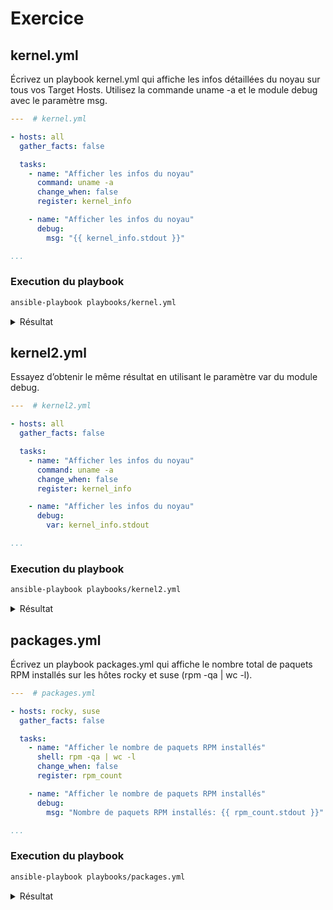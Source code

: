 # Exercice

## kernel.yml
Écrivez un playbook kernel.yml qui affiche les infos détaillées du noyau sur tous vos Target Hosts. Utilisez la commande uname -a et le module debug avec le paramètre msg.
```yaml
---  # kernel.yml

- hosts: all
  gather_facts: false

  tasks:
    - name: "Afficher les infos du noyau"
      command: uname -a
      change_when: false
      register: kernel_info

    - name: "Afficher les infos du noyau"
      debug:
        msg: "{{ kernel_info.stdout }}"

...
```
### Execution du playbook
```bash
ansible-playbook playbooks/kernel.yml
```
<details>
    <summary>Résultat</summary>

    PLAY [all] ***********************************************************************************************************************************************************************************

    TASK [Gathering Facts] ***********************************************************************************************************************************************************************
    ok: [rocky]
    ok: [debian]
    ok: [suse]

    TASK [Afficher les infos du noyau] ***********************************************************************************************************************************************************
    ok: [debian]
    ok: [suse]
    ok: [rocky]

    TASK [Afficher les infos du noyau] ***********************************************************************************************************************************************************
    ok: [rocky] => {
        "msg": "Linux rocky 5.14.0-362.13.1.el9_3.x86_64 #1 SMP PREEMPT_DYNAMIC Wed Dec 13 14:07:45 UTC 2023 x86_64 x86_64 x86_64 GNU/Linux"
    }
    ok: [debian] => {
        "msg": "Linux debian 6.1.0-17-amd64 #1 SMP PREEMPT_DYNAMIC Debian 6.1.69-1 (2023-12-30) x86_64 GNU/Linux"
    }
    ok: [suse] => {
        "msg": "Linux suse 5.14.21-150500.55.39-default #1 SMP PREEMPT_DYNAMIC Tue Dec 5 10:06:35 UTC 2023 (2e4092e) x86_64 x86_64 x86_64 GNU/Linux"
    }

    PLAY RECAP ***********************************************************************************************************************************************************************************
    debian                     : ok=4    changed=0    unreachable=0    failed=0    skipped=0    rescued=0    ignored=0   
    rocky                      : ok=4    changed=0    unreachable=0    failed=0    skipped=0    rescued=0    ignored=0   
    suse                       : ok=4    changed=0    unreachable=0    failed=0    skipped=0    rescued=0    ignored=0   

</details>

## kernel2.yml
Essayez d’obtenir le même résultat en utilisant le paramètre var du module debug.
```yaml
---  # kernel2.yml

- hosts: all
  gather_facts: false

  tasks:
    - name: "Afficher les infos du noyau"
      command: uname -a
      change_when: false
      register: kernel_info

    - name: "Afficher les infos du noyau"
      debug:
        var: kernel_info.stdout

...
```
### Execution du playbook
```bash
ansible-playbook playbooks/kernel2.yml
```
<details>
    <summary>Résultat</summary>
    
    PLAY [all] ***********************************************************************************************************************************************************************************

    TASK [Gathering Facts] ***********************************************************************************************************************************************************************
    ok: [suse]
    ok: [debian]
    ok: [rocky]

    TASK [Afficher les infos du noyau] ***********************************************************************************************************************************************************
    ok: [debian]
    ok: [suse]
    ok: [rocky]

    TASK [Afficher les infos du noyau] ***********************************************************************************************************************************************************
    ok: [rocky] => {
        "kernel_info.stdout": "Linux rocky 5.14.0-362.13.1.el9_3.x86_64 #1 SMP PREEMPT_DYNAMIC Wed Dec 13 14:07:45 UTC 2023 x86_64 x86_64 x86_64 GNU/Linux"
    }
    ok: [debian] => {
        "kernel_info.stdout": "Linux debian 6.1.0-17-amd64 #1 SMP PREEMPT_DYNAMIC Debian 6.1.69-1 (2023-12-30) x86_64 GNU/Linux"
    }
    ok: [suse] => {
        "kernel_info.stdout": "Linux suse 5.14.21-150500.55.39-default #1 SMP PREEMPT_DYNAMIC Tue Dec 5 10:06:35 UTC 2023 (2e4092e) x86_64 x86_64 x86_64 GNU/Linux"
    }

    PLAY RECAP ***********************************************************************************************************************************************************************************
    debian                     : ok=4    changed=0    unreachable=0    failed=0    skipped=0    rescued=0    ignored=0   
    rocky                      : ok=4    changed=0    unreachable=0    failed=0    skipped=0    rescued=0    ignored=0   
    suse                       : ok=4    changed=0    unreachable=0    failed=0    skipped=0    rescued=0    ignored=0   
</details>

## packages.yml
Écrivez un playbook packages.yml qui affiche le nombre total de paquets RPM installés sur les hôtes rocky et suse (rpm -qa | wc -l).
```yaml
---  # packages.yml

- hosts: rocky, suse
  gather_facts: false

  tasks:
    - name: "Afficher le nombre de paquets RPM installés"
      shell: rpm -qa | wc -l
      change_when: false
      register: rpm_count

    - name: "Afficher le nombre de paquets RPM installés"
      debug:
        msg: "Nombre de paquets RPM installés: {{ rpm_count.stdout }}"

...
```
### Execution du playbook
```bash
ansible-playbook playbooks/packages.yml
```
<details>
    <summary>Résultat</summary>
    
    PLAY [rocky,suse] ****************************************************************************************************************************************************************************

    TASK [Gathering Facts] ***********************************************************************************************************************************************************************
    ok: [suse]
    ok: [rocky]

    TASK [Afficher le nombre de paquets RPM installés] *******************************************************************************************************************************************
    ok: [rocky]
    ok: [suse]

    TASK [Afficher le nombre de paquets RPM installés] *******************************************************************************************************************************************
    ok: [rocky] => {
        "msg": "Nombre de paquets RPM installés: 671"
    }
    ok: [suse] => {
        "msg": "Nombre de paquets RPM installés: 917"
    }

    PLAY RECAP ***********************************************************************************************************************************************************************************
    rocky                      : ok=4    changed=0    unreachable=0    failed=0    skipped=0    rescued=0    ignored=0   
    suse                       : ok=4    changed=0    unreachable=0    failed=0    skipped=0    rescued=0    ignored=0   
</details>